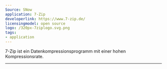 ```yaml
---
Source: SNow
application: 7-Zip
developerlink: https://www.7-zip.de/
licensingmodel: open source
logo: /320px-7ziplogo.svg.png
tags:
- application
---
```

7-Zip ist ein Datenkompressionsprogramm mit einer hohen Kompressionsrate. 

---
